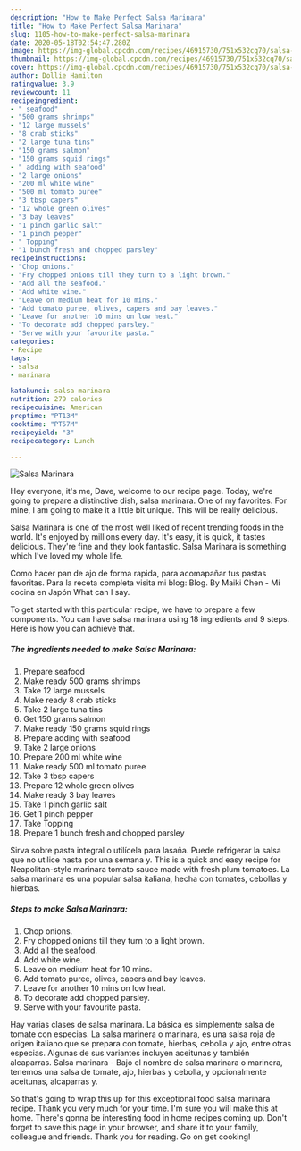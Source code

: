```yaml
---
description: "How to Make Perfect Salsa Marinara"
title: "How to Make Perfect Salsa Marinara"
slug: 1105-how-to-make-perfect-salsa-marinara
date: 2020-05-18T02:54:47.280Z
image: https://img-global.cpcdn.com/recipes/46915730/751x532cq70/salsa-marinara-recipe-main-photo.jpg
thumbnail: https://img-global.cpcdn.com/recipes/46915730/751x532cq70/salsa-marinara-recipe-main-photo.jpg
cover: https://img-global.cpcdn.com/recipes/46915730/751x532cq70/salsa-marinara-recipe-main-photo.jpg
author: Dollie Hamilton
ratingvalue: 3.9
reviewcount: 11
recipeingredient:
- " seafood"
- "500 grams shrimps"
- "12 large mussels"
- "8 crab sticks"
- "2 large tuna tins"
- "150 grams salmon"
- "150 grams squid rings"
- " adding with seafood"
- "2 large onions"
- "200 ml white wine"
- "500 ml tomato puree"
- "3 tbsp capers"
- "12 whole green olives"
- "3 bay leaves"
- "1 pinch garlic salt"
- "1 pinch pepper"
- " Topping"
- "1 bunch fresh and chopped parsley"
recipeinstructions:
- "Chop onions."
- "Fry chopped onions till they turn to a light brown."
- "Add all the seafood."
- "Add white wine."
- "Leave on medium heat for 10 mins."
- "Add tomato puree, olives, capers and bay leaves."
- "Leave for another 10 mins on low heat."
- "To decorate add chopped parsley."
- "Serve with your favourite pasta."
categories:
- Recipe
tags:
- salsa
- marinara

katakunci: salsa marinara 
nutrition: 279 calories
recipecuisine: American
preptime: "PT13M"
cooktime: "PT57M"
recipeyield: "3"
recipecategory: Lunch

---
```



![Salsa Marinara](https://img-global.cpcdn.com/recipes/46915730/751x532cq70/salsa-marinara-recipe-main-photo.jpg)

Hey everyone, it's me, Dave, welcome to our recipe page. Today, we're going to prepare a distinctive dish, salsa marinara. One of my favorites. For mine, I am going to make it a little bit unique. This will be really delicious.

Salsa Marinara is one of the most well liked of recent trending foods in the world. It's enjoyed by millions every day. It's easy, it is quick, it tastes delicious. They're fine and they look fantastic. Salsa Marinara is something which I've loved my whole life.

Como hacer pan de ajo de forma rapida, para acomapañar tus pastas favoritas. Para la receta completa visita mi blog: Blog. By Maiki Chen - Mi cocina en Japón What can I say.


To get started with this particular recipe, we have to prepare a few components. You can have salsa marinara using 18 ingredients and 9 steps. Here is how you can achieve that.

<!--inarticleads1-->

##### The ingredients needed to make Salsa Marinara:

1. Prepare  seafood
1. Make ready 500 grams shrimps
1. Take 12 large mussels
1. Make ready 8 crab sticks
1. Take 2 large tuna tins
1. Get 150 grams salmon
1. Make ready 150 grams squid rings
1. Prepare  adding with seafood
1. Take 2 large onions
1. Prepare 200 ml white wine
1. Make ready 500 ml tomato puree
1. Take 3 tbsp capers
1. Prepare 12 whole green olives
1. Make ready 3 bay leaves
1. Take 1 pinch garlic salt
1. Get 1 pinch pepper
1. Take  Topping
1. Prepare 1 bunch fresh and chopped parsley


Sirva sobre pasta integral o utilícela para lasaña. Puede refrigerar la salsa que no utilice hasta por una semana y. This is a quick and easy recipe for Neapolitan-style marinara tomato sauce made with fresh plum tomatoes. La salsa marinara es una popular salsa italiana, hecha con tomates, cebollas y hierbas. 

<!--inarticleads2-->

##### Steps to make Salsa Marinara:

1. Chop onions.
1. Fry chopped onions till they turn to a light brown.
1. Add all the seafood.
1. Add white wine.
1. Leave on medium heat for 10 mins.
1. Add tomato puree, olives, capers and bay leaves.
1. Leave for another 10 mins on low heat.
1. To decorate add chopped parsley.
1. Serve with your favourite pasta.


Hay varias clases de salsa marinara. La básica es simplemente salsa de tomate con especias. La salsa marinera o marinara, es una salsa roja de origen italiano que se prepara con tomate, hierbas, cebolla y ajo, entre otras especias. Algunas de sus variantes incluyen aceitunas y también alcaparras. Salsa marinara - Bajo el nombre de salsa marinara o marinera, tenemos una salsa de tomate, ajo, hierbas y cebolla, y opcionalmente aceitunas, alcaparras y. 

So that's going to wrap this up for this exceptional food salsa marinara recipe. Thank you very much for your time. I'm sure you will make this at home. There's gonna be interesting food in home recipes coming up. Don't forget to save this page in your browser, and share it to your family, colleague and friends. Thank you for reading. Go on get cooking!
